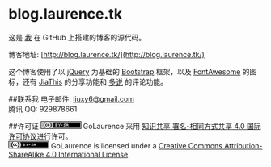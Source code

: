 # blog.laurence.tk

这是 [我](http://laurence6.github.io/aboutme.html) 在 GitHub 上搭建的博客的源代码。   

博客地址: [http://blog.laurence.tk/](http://blog.laurence.tk/)   

这个博客使用了以 [jQuery](http://jquery.com/) 为基础的 [Bootstrap](http://getbootstrap.com/) 框架，以及 [FontAwesome](http://fortawesome.github.io/Font-Awesome/) 的图标，还有 [JiaThis](http://www.jiathis.com/) 的分享功能和 [多说](http://duoshuo.com/) 的评论功能。   

##联系我
电子邮件: liuxy6@gmail.com   
腾讯 QQ: 929878661   

##许可证
<a rel="license" href="http://creativecommons.org/licenses/by-sa/4.0/" target="view_window"><img alt="知识共享许可协议" src="/images/ccbysa.png" /></a> <span xmlns:dct="http://purl.org/dc/terms/" href="http://purl.org/dc/dcmitype/Text" property="dct:title" rel="dct:type">GoLaurence</span> 采用 <a rel="license" href="http://creativecommons.org/licenses/by-sa/4.0/" target="view_window">知识共享 署名-相同方式共享 4.0 国际 许可协议</a>进行许可。   
<a rel="license" href="http://creativecommons.org/licenses/by-sa/4.0/" target="view_window"><img alt="Creative Commons License" src="/images/ccbysa.png" /></a> <span xmlns:dct="http://purl.org/dc/terms/" href="http://purl.org/dc/dcmitype/Text" property="dct:title" rel="dct:type">GoLaurence</span> is licensed under a <a rel="license" href="http://creativecommons.org/licenses/by-sa/4.0/" target="view_window">Creative Commons Attribution-ShareAlike 4.0 International License</a>.   
